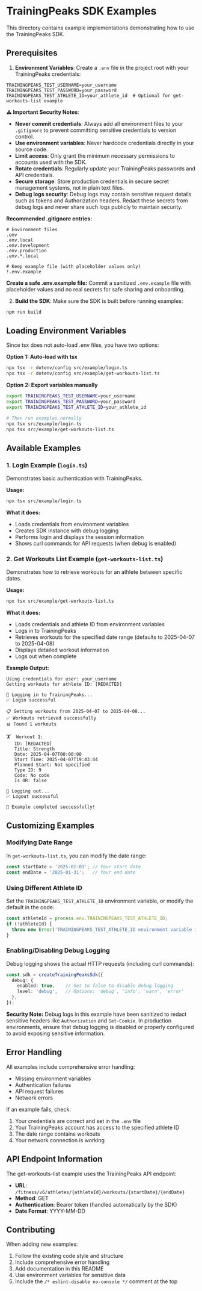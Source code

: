 # TrainingPeaks SDK Examples

This directory contains example implementations demonstrating how to use the TrainingPeaks SDK.

## Prerequisites

1. **Environment Variables**: Create a `.env` file in the project root with your TrainingPeaks credentials:

```env
TRAININGPEAKS_TEST_USERNAME=your_username
TRAININGPEAKS_TEST_PASSWORD=your_password
TRAININGPEAKS_TEST_ATHLETE_ID=your_athlete_id  # Optional for get-workouts-list example
```

**⚠️ Important Security Notes**: 
- **Never commit credentials**: Always add all environment files to your `.gitignore` to prevent committing sensitive credentials to version control.
- **Use environment variables**: Never hardcode credentials directly in your source code.
- **Limit access**: Only grant the minimum necessary permissions to accounts used with the SDK.
- **Rotate credentials**: Regularly update your TrainingPeaks passwords and API credentials.
- **Secure storage**: Store production credentials in secure secret management systems, not in plain text files.
- **Debug logs security**: Debug logs may contain sensitive request details such as tokens and Authorization headers. Redact these secrets from debug logs and never share such logs publicly to maintain security.

**Recommended .gitignore entries:**
```gitignore
# Environment files
.env
.env.local
.env.development
.env.production
.env.*.local

# Keep example file (with placeholder values only)
!.env.example
```

**Create a safe .env.example file:** Commit a sanitized `.env.example` file with placeholder values and no real secrets for safe sharing and onboarding.

2. **Build the SDK**: Make sure the SDK is built before running examples:

```bash
npm run build
```

## Loading Environment Variables

Since tsx does not auto-load .env files, you have two options:

**Option 1: Auto-load with tsx**
```bash
npx tsx -r dotenv/config src/example/login.ts
npx tsx -r dotenv/config src/example/get-workouts-list.ts
```

**Option 2: Export variables manually**
```bash
export TRAININGPEAKS_TEST_USERNAME=your_username
export TRAININGPEAKS_TEST_PASSWORD=your_password
export TRAININGPEAKS_TEST_ATHLETE_ID=your_athlete_id

# Then run examples normally
npx tsx src/example/login.ts
npx tsx src/example/get-workouts-list.ts
```

## Available Examples

### 1. Login Example (`login.ts`)

Demonstrates basic authentication with TrainingPeaks.

**Usage:**
```bash
npx tsx src/example/login.ts
```

**What it does:**
- Loads credentials from environment variables
- Creates SDK instance with debug logging
- Performs login and displays the session information
- Shows curl commands for API requests (when debug is enabled)

### 2. Get Workouts List Example (`get-workouts-list.ts`)

Demonstrates how to retrieve workouts for an athlete between specific dates.

**Usage:**
```bash
npx tsx src/example/get-workouts-list.ts
```

**What it does:**
- Loads credentials and athlete ID from environment variables
- Logs in to TrainingPeaks
- Retrieves workouts for the specified date range (defaults to 2025-04-07 to 2025-04-08)
- Displays detailed workout information
- Logs out when complete

**Example Output:**
```
Using credentials for user: your_username
Getting workouts for athlete ID: [REDACTED]

🔐 Logging in to TrainingPeaks...
✅ Login successful

📋 Getting workouts from 2025-04-07 to 2025-04-08...
✅ Workouts retrieved successfully
📊 Found 1 workouts

🏋️  Workout 1:
   ID: [REDACTED]
   Title: Strength
   Date: 2025-04-07T00:00:00
   Start Time: 2025-04-07T19:43:44
   Planned Start: Not specified
   Type ID: 9
   Code: No code
   Is OR: false

🚪 Logging out...
✅ Logout successful

🎉 Example completed successfully!
```

## Customizing Examples

### Modifying Date Range

In `get-workouts-list.ts`, you can modify the date range:

```typescript
const startDate = '2025-01-01'; // Your start date
const endDate = '2025-01-31';   // Your end date
```

### Using Different Athlete ID

Set the `TRAININGPEAKS_TEST_ATHLETE_ID` environment variable, or modify the default in the code:

```typescript
const athleteId = process.env.TRAININGPEAKS_TEST_ATHLETE_ID;
if (!athleteId) {
  throw new Error('TRAININGPEAKS_TEST_ATHLETE_ID environment variable is required');
}
```

### Enabling/Disabling Debug Logging

Debug logging shows the actual HTTP requests (including curl commands):

```typescript
const sdk = createTrainingPeaksSdk({
  debug: {
    enabled: true,    // Set to false to disable debug logging
    level: 'debug',   // Options: 'debug', 'info', 'warn', 'error'
  },
});
```

**Security Note:** Debug logs in this example have been sanitized to redact sensitive headers like `Authorization` and `Set-Cookie`. In production environments, ensure that debug logging is disabled or properly configured to avoid exposing sensitive information.

## Error Handling

All examples include comprehensive error handling:

- Missing environment variables
- Authentication failures
- API request failures
- Network errors

If an example fails, check:

1. Your credentials are correct and set in the `.env` file
2. Your TrainingPeaks account has access to the specified athlete ID
3. The date range contains workouts
4. Your network connection is working

## API Endpoint Information

The get-workouts-list example uses the TrainingPeaks API endpoint:
- **URL**: `/fitness/v6/athletes/{athleteId}/workouts/{startDate}/{endDate}`
- **Method**: GET
- **Authentication**: Bearer token (handled automatically by the SDK)
- **Date Format**: YYYY-MM-DD

## Contributing

When adding new examples:

1. Follow the existing code style and structure
2. Include comprehensive error handling
3. Add documentation in this README
4. Use environment variables for sensitive data
5. Include the `/* eslint-disable no-console */` comment at the top